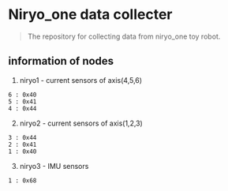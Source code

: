 # Niryo_one data collecter
> The repository for collecting data from niryo_one toy robot.

## information of nodes
1. niryo1 - current sensors of axis(4,5,6)
```
6 : 0x40
5 : 0x41
4 : 0x44
```
2. niryo2 - current sensors of axis(1,2,3)
```
3 : 0x44
2 : 0x41
1 : 0x40
```
3. niryo3 - IMU sensors
```
1 : 0x68
```
